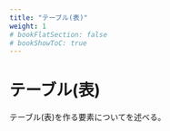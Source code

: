 ```yaml
---
title: "テーブル(表)"
weight: 1
# bookFlatSection: false
# bookShowToC: true
---
```



# テーブル(表)

テーブル(表)を作る要素についてを述べる。



